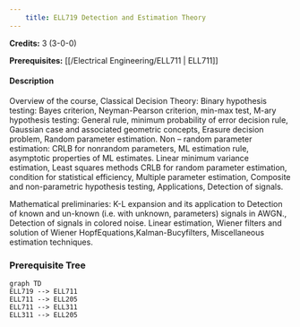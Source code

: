 ```yaml
---
    title: ELL719 Detection and Estimation Theory
---
```

**Credits:** 3 (3-0-0)



**Prerequisites:** [[/Electrical Engineering/ELL711 | ELL711]]

#### Description 
Overview of the course, Classical Decision Theory: Binary hypothesis testing: Bayes criterion, Neyman-Pearson criterion, min-max test, M-ary hypothesis testing: General rule, minimum probability of error decision rule, Gaussian case and associated geometric concepts, Erasure decision problem, Random parameter estimation. Non – random parameter estimation: CRLB for nonrandom parameters, ML estimation rule, asymptotic properties of ML estimates. Linear minimum variance estimation, Least squares methods CRLB for random parameter estimation, condition for statistical efficiency, Multiple parameter estimation, Composite and non-parametric hypothesis testing, Applications, Detection of signals.

Mathematical preliminaries: K-L expansion and its application to Detection of known and un-known (i.e. with unknown, parameters) signals in AWGN., Detection of signals in colored noise. Linear estimation, Wiener filters and solution of Wiener HopfEquations,Kalman-Bucyfilters, Miscellaneous estimation techniques.

### Prerequisite Tree

```mermaid
graph TD
ELL719 --> ELL711
ELL711 --> ELL205
ELL711 --> ELL311
ELL311 --> ELL205
```